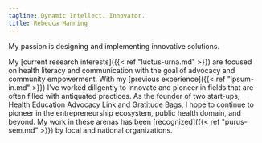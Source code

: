 ```yaml
---
tagline: Dynamic Intellect. Innovator.
title: Rebecca Manning
---
```


My passion is designing and implementing innovative solutions. 

My [current research interests]({{< ref "luctus-urna.md" >}}) are focused on health literacy and communication with the goal of advocacy and community empowerment. With my [previous experience]({{< ref "ipsum-in.md" >}}) I've worked diligently to innovate and pioneer in fields that are often filled with antiquated practices. As the founder of two start-ups, Health Education Advocacy Link and Gratitude Bags, I hope to continue to pioneer in the entrepreneurship ecosystem, public health domain, and beyond. My work in these arenas has been [recognized]({{< ref "purus-sem.md" >}}) by local and national organizations.